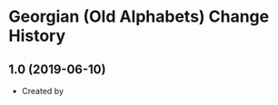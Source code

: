 Georgian (Old Alphabets) Change History
====================

1.0 (2019-06-10)
----------------
* Created by 
